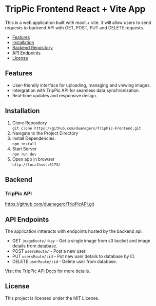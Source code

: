 # TripPic Frontend React + Vite App

This is a web application built with react + vite. It will allow users to send requests to backend API with GET, POST, PUT and DELETE requests.

- [Features](#features)
- [Installation](#installation)
- [Backend Repository](#backend)
- [API Endpoints](#api-endpoints)
- [License](#license)

## Features

- User-friendly interface for uploading, managing and viewing images.
- Intergration with TripPic API for seamless data synchronization.
- Real-time updates and responsive design.

## Installation

1. Clone Repository<br>
   `git clone https://github.com/duanegero/TripPic-Frontend.git`
2. Navigate to the Project Directory
3. Install Dependencies:<br>
   `npm install`
4. Start Server<br>
   `npm run dev`
5. Open app in browser<br>
   `http://localhost:5173/`

## Backend

### TripPic API

https://github.com/duanegero/TripPicAPI.git

## API Endpoints

The application intteracts with endpoints hosted by the backend api.

- GET `imageRoute/:key` - Get a single image from s3 bucket and image details from database.
- POST `usersRoute/` - Post a new user.
- PUT `usersRoute/:id` - Put new user details to database by ID.
- DELETE `userRoute/:id` - Delete user from database.

Visit the [TripPic API Docs](https://github.com/duanegero/TripPicAPI.git) for more details.

## License

This project is licensed under the MIT License.
